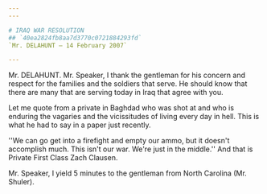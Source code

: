 ```yaml
---
---

# IRAQ WAR RESOLUTION
## `40ea2824fb8aa7d3770c0721884293fd`
`Mr. DELAHUNT — 14 February 2007`

---
```



Mr. DELAHUNT. Mr. Speaker, I thank the gentleman for his concern and 
respect for the families and the soldiers that serve. He should know 
that there are many that are serving today in Iraq that agree with you.

Let me quote from a private in Baghdad who was shot at and who is 
enduring the vagaries and the vicissitudes of living every day in hell. 
This is what he had to say in a paper just recently.

''We can go get into a firefight and empty our ammo, but it doesn't 
accomplish much. This isn't our war. We're just in the middle.'' And 
that is Private First Class Zach Clausen.

Mr. Speaker, I yield 5 minutes to the gentleman from North Carolina 
(Mr. Shuler).